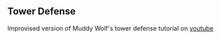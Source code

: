 ## Tower Defense 
Improvised version of Muddy Wolf's tower defense tutorial on [youtube](https://www.youtube.com/playlist?list=PLfX6C2dxVyLz_w9AWxvkRKc2zUvBl0GIl)

